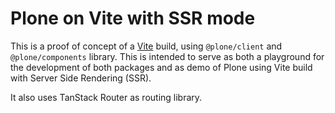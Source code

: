 # Plone on Vite with SSR mode

This is a proof of concept of a [Vite](https://https://vitejs.dev) build, using `@plone/client` and `@plone/components` library.
This is intended to serve as both a playground for the development of both packages and as demo of Plone using Vite build with Server Side Rendering (SSR).

It also uses TanStack Router as routing library.
